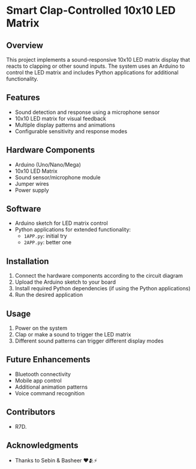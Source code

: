 # Smart Clap-Controlled 10x10 LED Matrix

## Overview
This project implements a sound-responsive 10x10 LED matrix display that reacts to clapping or other sound inputs. The system uses an Arduino to control the LED matrix and includes Python applications for additional functionality.

## Features
- Sound detection and response using a microphone sensor
- 10x10 LED matrix for visual feedback
- Multiple display patterns and animations
- Configurable sensitivity and response modes

## Hardware Components
- Arduino (Uno/Nano/Mega)
- 10x10 LED Matrix
- Sound sensor/microphone module
- Jumper wires
- Power supply

## Software
- Arduino sketch for LED matrix control
- Python applications for extended functionality:
  - `1APP.py`: initial try
  - `2APP.py`: better one

## Installation
1. Connect the hardware components according to the circuit diagram
2. Upload the Arduino sketch to your board
3. Install required Python dependencies (if using the Python applications)
4. Run the desired application

## Usage
1. Power on the system
2. Clap or make a sound to trigger the LED matrix
3. Different sound patterns can trigger different display modes

## Future Enhancements
- Bluetooth connectivity
- Mobile app control
- Additional animation patterns
- Voice command recognition


## Contributors
- R7D.

## Acknowledgments
- Thanks to Sebin & Basheer ❤️🫂⚡
